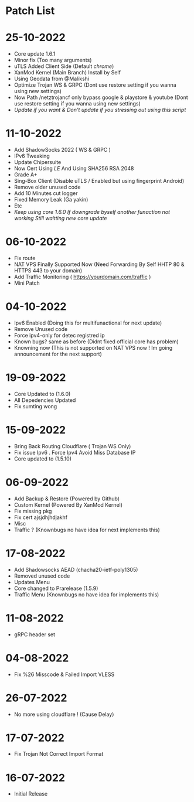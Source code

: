 # Patch List

# 25-10-2022
- Core update 1.6.1
- Minor fix (Too many arguments)
- uTLS Added Client Side (Default *chrome*)
- XanMod Kernel (Main Branch) Install by Self
- Using Geodata from @Malikshi
- Optimize Trojan WS & GRPC (Dont use restore setting if you wanna using new settings)
- Now Path /netztrojancf only bypass google & playstore & youtube (Dont use restore setting if you wanna using new settings)
- *Update if you want & Don't update if you stressing out using this script*
# 11-10-2022
- Add ShadowSocks 2022 ( WS & GRPC )
- IPv6 Tweaking
- Update Chipersuite
- Now Cert Using *LE* And Using SHA256 RSA 2048
- Grade A+
- Sing-Box Client (Disable uTLS / Enabled but using fingerprint Android)
- Remove older unused code
- Add 10 Minutes cut logger
- Fixed Memory Leak (Ga yakin)
- Etc
- *Keep using core 1.6.0 If downgrade byself another funaction not working Still waitting new core update*
# 06-10-2022
- Fix route
- NAT VPS Finally Supported Now (Need Forwarding By Self HHTP 80 & HTTPS 443 to your domain)
- Add Traffic Monitoring ( https://yourdomain.com/traffic )
- Mini Patch
# 04-10-2022
- Ipv6 Enabled (Doing this for multifunactional for next update)
- Remove Unused code
- Force ipv4-only for detec registred ip
- Known bugs? same as before (Didnt fixed official core has problem)
- Knowning now (This is not supported on NAT VPS now ! Im going announcement for the next support)
# 19-09-2022
- Core Updated to (1.6.0)
- All Depedencies Updated
- Fix sumting wong
# 15-09-2022
- Bring Back Routing Cloudflare ( Trojan WS Only)
- Fix issue Ipv6 . Force Ipv4 Avoid Miss Database IP
- Core updated to (1.5.10)
# 06-09-2022
- Add Backup & Restore (Powered by Github)
- Custom Kernel (Powered By XanMod Kernel)
- Fix missing pkg
- Fix cert ajsjdhjhdjakhf
- Misc
- Traffic ? (Knownbugs no have idea for next implements this)
# 17-08-2022
- Add Shadowsocks AEAD (chacha20-ietf-poly1305)
- Removed unused code
- Updates Menu
- Core changed to Prarelease (1.5.9)
- Traffic Menu (Knownbugs no have idea for implements this)
# 11-08-2022
- gRPC header set
# 04-08-2022
- Fix %26 Misscode & Failed Import VLESS
# 26-07-2022
- No more using cloudflare ! (Cause Delay)
# 17-07-2022
- Fix Trojan Not Correct Import Format
# 16-07-2022
- Initial Release